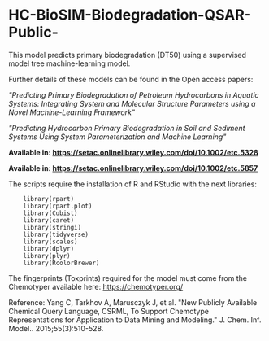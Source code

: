 # HC-BioSIM-Biodegradation-QSAR-Public-

This model predicts primary biodegradation (DT50) using a supervised model tree machine-learning model. 

Further details of these models can be found in the Open access papers: 

_"Predicting Primary Biodegradation of Petroleum Hydrocarbons in Aquatic Systems: Integrating System and Molecular Structure Parameters using a Novel Machine-Learning Framework"_

_"Predicting Hydrocarbon Primary Biodegradation in Soil and Sediment Systems Using System Parameterization and Machine Learning"_


**Available in: https://setac.onlinelibrary.wiley.com/doi/10.1002/etc.5328**

**Available in: https://setac.onlinelibrary.wiley.com/doi/10.1002/etc.5857**

The scripts require the installation of R and RStudio with the next libraries:

        library(rpart)
        library(rpart.plot)
        library(Cubist)
        library(caret)
        library(stringi)
        library(tidyverse)
        library(scales)
        library(dplyr)
        library(plyr)
        library(RcolorBrewer) 

The fingerprints (Toxprints) required for the model must come from the Chemotyper available here: 
https://chemotyper.org/

Reference: 
Yang C, Tarkhov A, Marusczyk J, et al. "New Publicly Available Chemical Query Language, CSRML, 
To Support Chemotype Representations for Application to Data Mining and Modeling." J. Chem. Inf. Model.. 2015;55(3):510-528.

